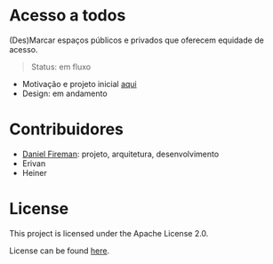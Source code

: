 # Acesso a todos

(Des)Marcar espaços públicos e privados que oferecem equidade de acesso.

>Status: em fluxo

* Motivação e projeto inicial [aqui](https://docs.google.com/document/d/1354NzpDpoSQ86IETQMn9ENTq6NO2OGd1qITULhmLjmY)
* Design: em andamento

# Contribuidores
* [Daniel Fireman](github.com/danielfireman): projeto, arquitetura, desenvolvimento
* Erivan
* Heiner

# License
This project is licensed under the Apache License 2.0.

License can be found [here](LICENSE).